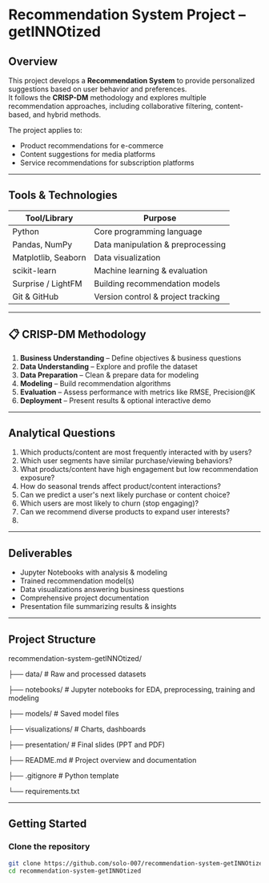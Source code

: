 # Recommendation System Project – getINNOtized

## Overview
This project develops a **Recommendation System** to provide personalized suggestions based on user behavior and preferences.  
It follows the **CRISP-DM** methodology and explores multiple recommendation approaches, including collaborative filtering, content-based, and hybrid methods.

The project applies to:
- Product recommendations for e-commerce
- Content suggestions for media platforms
- Service recommendations for subscription platforms

---

## Tools & Technologies
| Tool/Library         | Purpose |
|----------------------|---------|
| Python               | Core programming language |
| Pandas, NumPy        | Data manipulation & preprocessing |
| Matplotlib, Seaborn  | Data visualization |
| scikit-learn         | Machine learning & evaluation |
| Surprise / LightFM   | Building recommendation models |
| Git & GitHub         | Version control & project tracking |

---

## 📋 CRISP-DM Methodology
1. **Business Understanding** – Define objectives & business questions
2. **Data Understanding** – Explore and profile the dataset
3. **Data Preparation** – Clean & prepare data for modeling
4. **Modeling** – Build recommendation algorithms
5. **Evaluation** – Assess performance with metrics like RMSE, Precision@K
6. **Deployment** – Present results & optional interactive demo

---

## Analytical Questions
1.	Which products/content are most frequently interacted with by users?
2.	Which user segments have similar purchase/viewing behaviors?
3.	What products/content have high engagement but low recommendation exposure?
4.	How do seasonal trends affect product/content interactions?
5.	Can we predict a user's next likely purchase or content choice?
6.	Which users are most likely to churn (stop engaging)?
7.	Can we recommend diverse products to expand user interests?
8.	

---

## Deliverables
- Jupyter Notebooks with analysis & modeling
- Trained recommendation model(s)
- Data visualizations answering business questions
- Comprehensive project documentation
- Presentation file summarizing results & insights

---

## Project Structure

recommendation-system-getINNOtized/

├── data/                  # Raw and processed datasets

├── notebooks/             # Jupyter notebooks for EDA, preprocessing, training and modeling

├── models/                # Saved model files

├── visualizations/        # Charts, dashboards

├── presentation/          # Final slides (PPT and PDF)

├── README.md              # Project overview and documentation

├── .gitignore             # Python template

└── requirements.txt


---

## Getting Started
### Clone the repository
```bash
git clone https://github.com/solo-007/recommendation-system-getINNOtized.git
cd recommendation-system-getINNOtized
